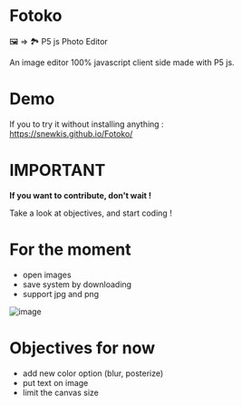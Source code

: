 # Fotoko
🖼 => 🏞 P5 js Photo Editor

An image editor 100% javascript client side made with P5 js.

# Demo

If you to try it without installing anything :\
https://snewkis.github.io/Fotoko/

# IMPORTANT

__If you want to contribute, don't wait !__

Take a look at objectives, and start coding !

# For the moment

- open images
- save system by downloading
- support jpg and png

![image](https://image.noelshack.com/fichiers/2019/06/2/1549390920-fotoko1.png)

# Objectives for now

- add new color option (blur, posterize)
- put text on image
- limit the canvas size
